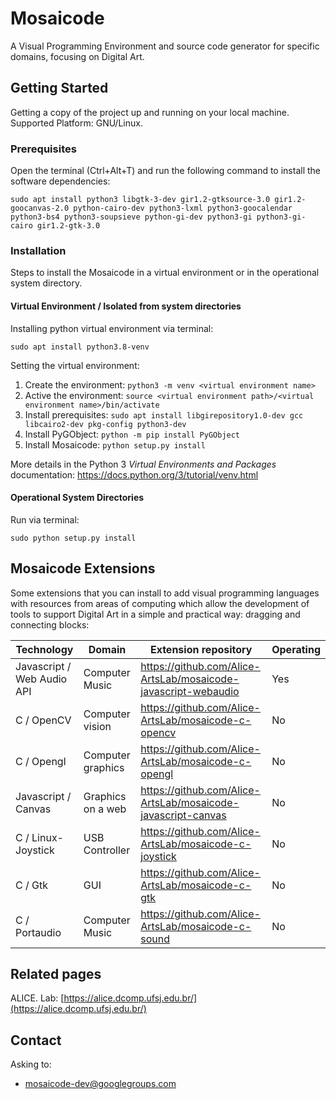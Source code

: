 # Mosaicode

A Visual Programming Environment and source code generator for specific domains, focusing on Digital Art.

## Getting Started

Getting a copy of the project up and running on your local machine. Supported Platform: GNU/Linux.


### Prerequisites

Open the terminal (Ctrl+Alt+T) and run the following command to install the software dependencies:

```
sudo apt install python3 libgtk-3-dev gir1.2-gtksource-3.0 gir1.2-goocanvas-2.0 python-cairo-dev python3-lxml python3-goocalendar python3-bs4 python3-soupsieve python-gi-dev python3-gi python3-gi-cairo gir1.2-gtk-3.0
```

### Installation

Steps to install the Mosaicode in a virtual environment or in the operational system directory.


#### Virtual Environment / Isolated from system directories

Installing python virtual environment via terminal:

```
sudo apt install python3.8-venv
```

Setting the virtual environment:

1. Create the environment: `python3 -m venv <virtual environment name>`
1. Active the environment: `source <virtual environment path>/<virtual environment name>/bin/activate`
1. Install prerequisites: `sudo apt install libgirepository1.0-dev gcc libcairo2-dev pkg-config python3-dev`
1. Install PyGObject: `python -m pip install PyGObject`
1. Install Mosaicode: `python setup.py install`

More details in the Python 3 *Virtual Environments and Packages* documentation: https://docs.python.org/3/tutorial/venv.html

#### Operational System Directories

Run via terminal:

```
sudo python setup.py install
```

## Mosaicode Extensions

Some extensions that you can install to add visual programming languages with resources from areas of computing which allow the development of tools to support Digital Art in a simple and practical way: dragging and connecting blocks:


| Technology  	                | Domain  	         | Extension repository  	                                          | Operating |
| ---	                          | ---	               | ---	                                                            | ---       |
|  Javascript / Web Audio API   | Computer Music  	 | https://github.com/Alice-ArtsLab/mosaicode-javascript-webaudio  	| Yes        |
|  C / OpenCV  	              	| Computer vision  	 | https://github.com/Alice-ArtsLab/mosaicode-c-opencv              | No        |
|  C / Opengl 	    	          | Computer graphics  | https://github.com/Alice-ArtsLab/mosaicode-c-opengl              | No        |
|  Javascript / Canvas 	        | Graphics on a web  | https://github.com/Alice-ArtsLab/mosaicode-javascript-canvas     | No        |
|  C / Linux-Joystick	          | USB Controller  	 | https://github.com/Alice-ArtsLab/mosaicode-c-joystick            | No        |
|  C / Gtk 	                    | GUI                | https://github.com/Alice-ArtsLab/mosaicode-c-gtk                 | No        |
|  C / Portaudio 	              | Computer Music  	 | https://github.com/Alice-ArtsLab/mosaicode-c-sound               | No        |



## Related pages

ALICE. Lab:  [https://alice.dcomp.ufsj.edu.br/](https://alice.dcomp.ufsj.edu.br/)

## Contact

Asking to:

* mosaicode-dev@googlegroups.com

